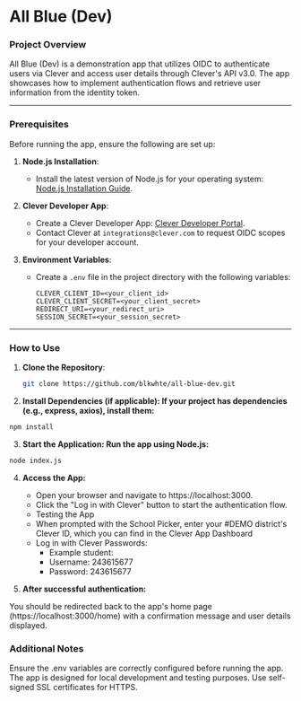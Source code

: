 # **All Blue (Dev)**

### **Project Overview**
All Blue (Dev) is a demonstration app that utilizes OIDC to authenticate users via Clever and access user details through Clever's API v3.0. The app showcases how to implement authentication flows and retrieve user information from the identity token.

---

### **Prerequisites**
Before running the app, ensure the following are set up:

1. **Node.js Installation**:
   - Install the latest version of Node.js for your operating system: [Node.js Installation Guide](https://nodejs.org/en/download/package-manager#macos).

2. **Clever Developer App**:
   - Create a Clever Developer App: [Clever Developer Portal](https://apps.clever.com/signup).
   - Contact Clever at `integrations@clever.com` to request OIDC scopes for your developer account.

3. **Environment Variables**:
   - Create a `.env` file in the project directory with the following variables:
     ```
     CLEVER_CLIENT_ID=<your_client_id>
     CLEVER_CLIENT_SECRET=<your_client_secret>
     REDIRECT_URI=<your_redirect_uri>
     SESSION_SECRET=<your_session_secret>
     ```

---

### **How to Use**
1. **Clone the Repository**:
   ```bash
   git clone https://github.com/blkwhte/all-blue-dev.git
   ```
   
2. **Install Dependencies (if applicable): If your project has dependencies (e.g., express, axios), install them:**
```bash
npm install
```
3. **Start the Application: Run the app using Node.js:**

```bash
node index.js
```
4. **Access the App:**

   - Open your browser and navigate to https://localhost:3000.
   - Click the "Log in with Clever" button to start the authentication flow.
   - Testing the App
   - When prompted with the School Picker, enter your #DEMO district's Clever ID, which you can find in the Clever App Dashboard
   - Log in with Clever Passwords:
      - Example student:
      - Username: 243615677
      - Password: 243615677

5. **After successful authentication:**

You should be redirected back to the app's home page (https://localhost:3000/home) with a confirmation message and user details displayed.

### **Additional Notes**

Ensure the .env variables are correctly configured before running the app.
The app is designed for local development and testing purposes. Use self-signed SSL certificates for HTTPS.
